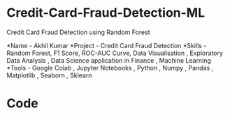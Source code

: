 # Credit-Card-Fraud-Detection-ML
Credit Card Fraud Detection using Random Forest

  *Name - Akhil Kumar
  *Project - Credit Card Fraud Detection
  *Skills - Random Forest, F1 Score, ROC-AUC Curve, Data Visualisation , Exploratory Data Analysis , Data Science application in Finance , Machine Learning
  *Tools - Google Colab , Jupyter Notebooks , Python , Numpy , Pandas , Matplotlib , Seaborn , Sklearn

# Code 

